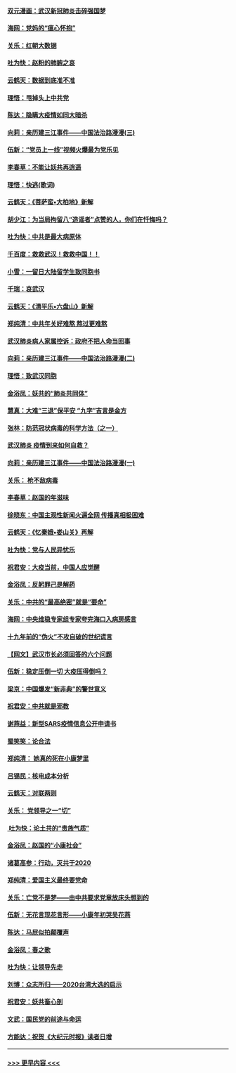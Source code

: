 #### [双元漫画：武汉新冠肺炎击碎强国梦](../pages/nsc993/n11843320.md?t=02050731) 
#### [海网：党妈的“瘟心怀抱”](../pages/nsc993/n11840740.md?t=02050731) 
#### [关乐：红朝大数据](../pages/nsc993/n11840675.md?t=02050731) 
#### [吐为快：赵粉的肺腑之哀](../pages/nsc993/n11840618.md?t=02050731) 
#### [云鹤天：数据到底准不准](../pages/nsc993/n11840325.md?t=02050731) 
#### [理悟：甩掉头上中共党](../pages/nsc993/n11838826.md?t=02050731) 
#### [陈达：隐瞒大疫情如同大暗杀](../pages/nsc993/n11838771.md?t=02050731) 
#### [向莉：亲历建三江事件——中国法治路漫漫(三)](../pages/nsc993/n11831825.md?t=02050731) 
#### [伍新：“党员上一线”视频火爆最为党乐见](../pages/nsc993/n11838200.md?t=02050731) 
#### [李春草：不能让妖共再逍遥](../pages/nsc993/n11838102.md?t=02050731) 
#### [理悟：快逃(歌词)](../pages/nsc993/n11838083.md?t=02050731) 
#### [云鹤天：《菩萨蛮▪大柏地》新解](../pages/nsc993/n11838059.md?t=02050731) 
#### [胡少江：为当局拘留八“造谣者”点赞的人，你们在忏悔吗？](../pages/nsc993/n11836801.md?t=02050731) 
#### [吐为快：中共是最大病原体](../pages/nsc993/n11836748.md?t=02050731) 
#### [千百度：救救武汉！救救中国！！](../pages/nsc993/n11836145.md?t=02050731) 
#### [小雪：一留日大陆留学生致同胞书](../pages/nsc993/n11834624.md?t=02050731) 
#### [千瑞：哀武汉](../pages/nsc993/n11833647.md?t=02050731) 
#### [云鹤天：《清平乐▪六盘山》新解](../pages/nsc993/n11833611.md?t=02050731) 
#### [郑纯清：中共年关好难熬 熬过更难熬](../pages/nsc993/n11833489.md?t=02050731) 
#### [武汉肺炎病人家属控诉：政府不把人命当回事](../pages/nsc993/n11833205.md?t=02050731) 
#### [向莉：亲历建三江事件——中国法治路漫漫(二)](../pages/nsc993/n11829102.md?t=02050731) 
#### [理悟：致武汉同胞](../pages/nsc993/n11831522.md?t=02050731) 
#### [金浴凤：妖共的“肺炎共同体”](../pages/nsc993/n11829448.md?t=02050731) 
#### [慧真：大难“三退”保平安 “九字”吉言是金方](../pages/nsc993/n11829501.md?t=02050731) 
#### [张林：防范冠状病毒的科学方法（之一）](../pages/nsc993/n11828618.md?t=02050731) 
#### [武汉肺炎 疫情到来如何自救？](../pages/nsc993/n11827632.md?t=02050731) 
#### [向莉：亲历建三江事件——中国法治路漫漫(一)](../pages/nsc993/n11827190.md?t=02050731) 
#### [关乐： 枪不敌病毒](../pages/nsc993/n11826746.md?t=02050731) 
#### [李春草：赵国的年滋味](../pages/nsc993/n11826321.md?t=02050731) 
#### [徐晓东：中国主观性新闻火遍全网 传播真相极困难](../pages/nsc993/n11826508.md?t=02050731) 
#### [云鹤天：《忆秦娥▪娄山关》再解](../pages/nsc993/n11824682.md?t=02050731) 
#### [吐为快：党与人民异忧乐](../pages/nsc993/n11824660.md?t=02050731) 
#### [祝君安：大疫当前，中国人应觉醒](../pages/nsc993/n11821946.md?t=02050731) 
#### [金浴凤：反躬罪己是解药](../pages/nsc993/n11820280.md?t=02050731) 
#### [关乐：中共的“最高绝密”就是“要命”](../pages/nsc993/n11816946.md?t=02050731) 
#### [海网：中央维稳专家组专家夸完海口入病房感言](../pages/nsc993/n11815138.md?t=02050731) 
#### [十九年前的“伪火”不攻自破的世纪谎言](../pages/nsc993/n11813238.md?t=02050731) 
#### [【网文】武汉市长必须回答的六个问题](../pages/nsc993/n11813848.md?t=02050731) 
#### [伍新：稳定压倒一切 大疫压得倒吗？](../pages/nsc993/n11812634.md?t=02050731) 
#### [梁京：中国爆发“新非典”的警世意义](../pages/nsc993/n11812554.md?t=02050731) 
#### [祝君安：中共就是邪教](../pages/nsc993/n11812431.md?t=02050731) 
#### [谢燕益：新型SARS疫情信息公开申请书](../pages/nsc993/n11808840.md?t=02050731) 
#### [蜀笑笑：论合法](../pages/nsc993/n11808064.md?t=02050731) 
#### [郑纯清： 她真的死在小康梦里](../pages/nsc993/n11806623.md?t=02050731) 
#### [吕锡民：核电成本分析](../pages/nsc993/n11806284.md?t=02050731) 
#### [云鹤天：对联两则](../pages/nsc993/n11805957.md?t=02050731) 
#### [关乐： 党领导之一“切”](../pages/nsc993/n11804505.md?t=02050731) 
#### [ 吐为快：论土共的“贵族气质”](../pages/nsc993/n11804490.md?t=02050731) 
#### [金浴凤：赵国的“小康社会”](../pages/nsc993/n11804452.md?t=02050731) 
#### [诸葛高参：行动，灭共于2020](../pages/nsc993/n11804120.md?t=02050731) 
#### [郑纯清：爱国主义最终要党命](../pages/nsc993/n11802197.md?t=02050731) 
#### [关乐：亡党不是梦——由中共要求党章放床头想到的](../pages/nsc993/n11802156.md?t=02050731) 
#### [伍新：无花言现花言形——小康年初哭吴花燕](../pages/nsc993/n11800044.md?t=02050731) 
#### [陈达：马屁似拍颠覆声](../pages/nsc993/n11800010.md?t=02050731) 
#### [金浴凤：春之歌](../pages/nsc993/n11797687.md?t=02050731) 
#### [吐为快：让领导先走](../pages/nsc993/n11797512.md?t=02050731) 
#### [刘博：众志所归——2020台湾大选的启示](../pages/nsc993/n11796878.md?t=02050731) 
#### [祝君安：妖共畜心剖](../pages/nsc993/n11794273.md?t=02050731) 
#### [文武：国民党的前途与命运](../pages/nsc993/n11794198.md?t=02050731) 
#### [方能达：祝贺《大纪元时报》读者日增](../pages/nsc993/n11793807.md?t=02050731) 

----
#### [ >>> 更早内容 <<< ](../indexes/nsc993-earlier.md)
